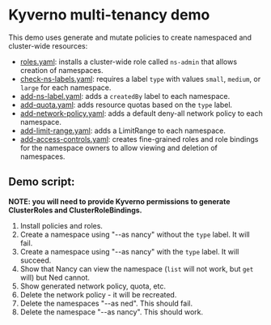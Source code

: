 # Kyverno multi-tenancy demo

This demo uses generate and mutate policies to create namespaced and cluster-wide resources:

* [roles.yaml](roles.yaml): installs a cluster-wide role called `ns-admin` that allows creation of namespaces.
* [check-ns-labels.yaml](check-ns-labels.yaml): requires a label `type` with values `small`, `medium`, or `large` for each namespace.
* [add-ns-label.yaml](add-ns-label.yaml): adds a `createdBy` label to each namespace.
* [add-quota.yaml](check-ns-labels.yaml): adds resource quotas based on the `type` label.
* [add-network-policy.yaml](add-network-policy): adds a default deny-all network policy to each namespace.
* [add-limit-range.yaml](add-limit-range): adds a LimitRange to each namespace.
* [add-access-controls.yaml](add-access-controls.yaml): creates fine-grained roles and role bindings for the namespace owners to allow viewing and deletion of namespaces.


## Demo script:

**NOTE: you will need to provide Kyverno permissions to generate ClusterRoles and ClusterRoleBindings.**

1. Install policies and roles.
2. Create a namespace using "--as nancy" without the `type` label. It will fail.
3. Create a namespace using "--as nancy" with the `type` label. It will succeed.
4. Show that Nancy can view the namespace (`list` will not work, but `get` will) but Ned cannot.
5. Show generated network policy, quota, etc.
6. Delete the network policy - it will be recreated.
7. Delete the namespaces "--as ned". This should fail.
8. Delete the namespace "--as nancy". This should work.

